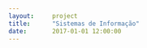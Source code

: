 ```yaml
---  
layout:     project  
title:      "Sistemas de Informação"
date:       2017-01-01 12:00:00  
---  
```

